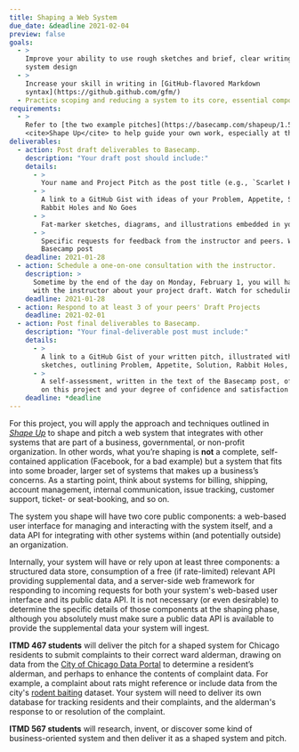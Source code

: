 ```yaml
---
title: Shaping a Web System
due_date: &deadline 2021-02-04
preview: false
goals:
  - >
    Improve your ability to use rough sketches and brief, clear writing to describe and pitch a
    system design
  - >
    Increase your skill in writing in [GitHub-flavored Markdown
    syntax](https://github.github.com/gfm/)
  - Practice scoping and reducing a system to its core, essential components
requirements:
  - >
    Refer to [the two example pitches](https://basecamp.com/shapeup/1.5-chapter-06#examples) in
    <cite>Shape Up</cite> to help guide your own work, especially at the draft stage
deliverables:
  - action: Post draft deliverables to Basecamp.
    description: "Your draft post should include:"
    details:
      - >
        Your name and Project Pitch as the post title (e.g., `Scarlet Hawk: Project Pitch`)
      - >
        A link to a GitHub Gist with ideas of your Problem, Appetite, Solution, along with any clear
        Rabbit Holes and No Goes
      - >
        Fat-marker sketches, diagrams, and illustrations embedded in your GitHub Gist.
      - >
        Specific requests for feedback from the instructor and peers. Write this in the body of your
        Basecamp post
    deadline: 2021-01-28
  - action: Schedule a one-on-one consultation with the instructor.
    description: >
      Sometime by the end of the day on Monday, February 1, you will have a one-on-on consultation
      with the instructor about your project draft. Watch for scheduling details on Basecamp.
    deadline: 2021-01-28
  - action: Respond to at least 3 of your peers' Draft Projects
    deadline: 2021-02-01
  - action: Post final deliverables to Basecamp.
    description: "Your final-deliverable post must include:"
    details:
      - >
        A link to a GitHub Gist of your written pitch, illustrated with fat-marker diagrams and
        sketches, outlining Problem, Appetite, Solution, Rabbit Holes, and No Goes.
      - >
        A self-assessment, written in the text of the Basecamp post, of 250 words or so of your work
        on this project and your degree of confidence and satisfaction with your final pitch.
    deadline: *deadline
---
```


For this project, you will apply the approach and techniques outlined in [<cite>Shape
Up</cite>](https://basecamp.com/shapeup) to shape and pitch a web system that integrates with other
systems that are part of a business, governmental, or non-profit organization. In other words, what
you’re shaping is **not** a complete, self-contained application (Facebook, for a bad example) but a
system that fits into some broader, larger set of systems that makes up a business’s concerns. As a
starting point, think about systems for billing, shipping, account management, internal
communication, issue tracking, customer support, ticket- or seat-booking, and so on.

The system you shape will have two core public components: a web-based user interface for managing
and interacting with the system itself, and a data API for integrating with other systems within
(and potentially outside) an organization.

Internally, your system will have or rely upon at least three components: a structured data store,
consumption of a free (if rate-limited) relevant API providing supplemental data, and a server-side
web framework for responding to incoming requests for both your system's web-based user interface
and its public data API. It is not necessary (or even desirable) to determine the specific details
of those components at the shaping phase, although you absolutely must make sure a public data API
is available to provide the supplemental data your system will ingest.

**ITMD 467 students** will deliver the pitch for a shaped system for Chicago residents to submit
complaints to their correct ward alderman, drawing on data from the [City of Chicago Data
Portal](https://data.cityofchicago.org/) to determine a resident’s alderman, and perhaps to enhance
the contents of complaint data. For example, a complaint about rats might reference or include data
from the city's [rodent
baiting](https://data.cityofchicago.org/Service-Requests/311-Service-Requests-Rodent-Baiting-Historical/97t6-zrhs)
dataset. Your system will need to deliver its own database for tracking residents and their
complaints, and the alderman's response to or resolution of the complaint.

**ITMD 567 students** will research, invent, or discover some kind of business-oriented system and
then deliver it as a shaped system and pitch.
